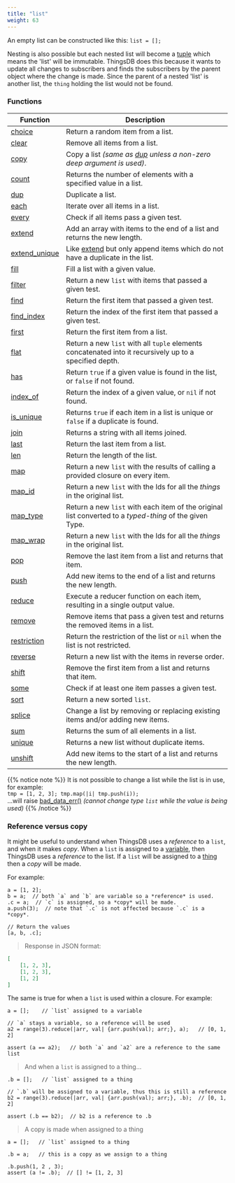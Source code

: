 ```yaml
---
title: "list"
weight: 63
---
```


An empty list can be constructed like this: `list = [];`

Nesting is also possible but each nested list will become a [tuple](../tuple) which means the 'list' will be immutable.
ThingsDB does this because it wants to update all changes to subscribers and finds the subscribers by the parent object where
the change is  made. Since the parent of a nested 'list' is another list, the `thing` holding the list would not be found.

### Functions

Function | Description
------ | -----------
[choice](./choice) | Return a random item from a list.
[clear](./clear) | Remove all items from a list.
[copy](./copy) | Copy a list *(same as [dup](./dup) unless a non-zero deep argument is used)*.
[count](./count) | Returns the number of elements with a specified value in a list.
[dup](./dup) | Duplicate a list.
[each](./each) | Iterate over all items in a list.
[every](./every) | Check if all items pass a given test.
[extend](./extend) | Add an array with items to the end of a list and returns the new length.
[extend_unique](./extend_unique) | Like [extend](./extend) but only append items which do not have a duplicate in the list.
[fill](./fill) | Fill a list with a given value.
[filter](./filter) | Return a new `list` with items that passed a given test.
[find](./find) | Return the first item that passed a given test.
[find_index](./find_index) | Return the index of the first item that passed a given test.
[first](./first) | Return the first item from a list.
[flat](./flat) | Return a new `list` with all `tuple` elements concatenated into it recursively up to a specified depth.
[has](./has) | Return `true` if a given value is found in the list, or `false` if not found.
[index_of](./index_of) | Return the index of a given value, or `nil` if not found.
[is_unique](./is_unique) | Returns `true` if each item in a list is unique or `false` if a duplicate is found.
[join](./join) | Returns a string with all items joined.
[last](./last) | Return the last item from a list.
[len](./len) | Return the length of the list.
[map](./map) | Return a new `list` with the results of calling a provided closure on every item.
[map_id](./map_id) | Return a new `list` with the Ids for all the *things* in the original list.
[map_type](./map_type) | Return a new `list` with each item of the original list converted to a *typed-thing* of the given Type.
[map_wrap](./map_wrap) | Return a new `list` with the Ids for all the *things* in the original list.
[pop](./pop) | Remove the last item from a list and returns that item.
[push](./push) | Add new items to the end of a list and returns the new length.
[reduce](./reduce) | Execute a reducer function on each item, resulting in a single output value.
[remove](./remove) | Remove items that pass a given test and returns the removed items in a list.
[restriction](./restriction) | Return the restriction of the list or `nil` when the list is not restricted.
[reverse](./reverse) | Return a new list with the items in reverse order.
[shift](./shift) | Remove the first item from a list and returns that item.
[some](./some) | Check if at least one item passes a given test.
[sort](./sort) | Return a new sorted `list`.
[splice](./splice) | Change a list by removing or replacing existing items and/or adding new items.
[sum](./sum) |  Returns the sum of all elements in a list.
[unique](./unique) | Returns a new list without duplicate items.
[unshift](./unshift) | Add new items to the start of a list and returns the new length.

{{% notice note %}}
It is not possible to change a list while the list is in use, for example: \
`tmp = [1, 2, 3]; tmp.map(|i| tmp.push(i));` \
...will raise [bad_data_err()](../../errors/bad_data_err) *(cannot change type `list` while the value is being used)*
{{% /notice %}}

### Reference versus copy

It might be useful to understand when ThingsDB uses a *reference* to a `list`, and when it makes *copy*. When a `list`
is assigned to a [variable](../../overview/variable), then ThingsDB uses a *reference* to the list. If a `list` will be assigned
to a [thing](../thing) then a *copy* will be made.

For example:

```thingsdb,json_response
a = [1, 2];
b = a;  // both `a` and `b` are variable so a *reference* is used.
.c = a;  // `c` is assigned, so a *copy* will be made.
a.push(3);  // note that `.c` is not affected because `.c` is a *copy*.

// Return the values
[a, b, .c];
```

> Response in JSON format:

```json
[
    [1, 2, 3],
    [1, 2, 3],
    [1, 2]
]
```

The same is true for when a `list` is used within a closure. For example:

```thingsdb,should_pass
a = [];    // `list` assigned to a variable

// `a` stays a variable, so a reference will be used
a2 = range(3).reduce(|arr, val| {arr.push(val); arr;}, a);   // [0, 1, 2]

assert (a == a2);   // both `a` and `a2` are a reference to the same list
```

> And when a `list` is assigned to a thing...

```thingsdb,should_pass
.b = [];   // `list` assigned to a thing

// `.b` will be assigned to a variable, thus this is still a reference
b2 = range(3).reduce(|arr, val| {arr.push(val); arr;}, .b);  // [0, 1, 2]

assert (.b == b2);  // b2 is a reference to .b
```

> A copy is made when assigned to a thing

```thingsdb,should_pass
a = [];   // `list` assigned to a thing

.b = a;   // this is a copy as we assign to a thing

.b.push(1, 2 , 3);
assert (a != .b);  // [] != [1, 2, 3]
```
